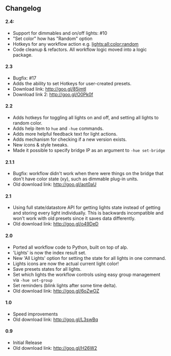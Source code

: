 ## Changelog

#### 2.4:
* Support for dimmables and on/off lights: #10
* "Set color" how has "Random" option
* Hotkeys for any workflow action e.g. <lights:all:color:random>
* Code cleanup & refactors. All workflow logic moved into a logic package.

#### 2.3
* Bugfix: #17
* Adds the ability to set Hotkeys for user-created presets.
* Download link: http://goo.gl/85imtI
* Download link 2: http://goo.gl/O0Pk0f

#### 2.2
* Adds hotkeys for toggling all lights on and off, and setting all lights to random color.
* Adds help item to `hue` and `-hue` commands.
* Adds more helpful feedback text for light actions.
* Adds mechanism for checking if a new version exists.
* New icons & style tweaks.
* Made it possible to specify bridge IP as an argument to `-hue set-bridge`

<!-- 2.2 Download Link: http://goo.gl/aot0aU (Don't use! Has bugs! #17) -->

#### 2.1.1
* Bugfix: workflow didn't work when there were things on the bridge that don't have color state (xy), such as dimmable plug-in units.
* Old download link: http://goo.gl/aot0aU

#### 2.1
* Using full state/datastore API for getting lights state instead of getting and storing every light individually.  This is backwards incompatible and won't work with old presets since it saves data differently.
* Old download link: http://goo.gl/o49DeD

#### 2.0
* Ported all workflow code to Python, built on top of alp.
* 'Lights' is now the index result set.
* New 'All Lights' option for setting the state for all lights in one command.
* Lights icons are now the actual current light color!
* Save presets states for all lights.
* Set which lights the workflow controls using easy group management via `-hue set-group`
* Set reminders (blink lights after some time delta).
* Old download link: http://goo.gl/6oZwOZ

#### 1.0
* Speed improvements
* Old download link: http://goo.gl/L3swBq

#### 0.9
* Initial Release
* Old download link: http://goo.gl/H26W2